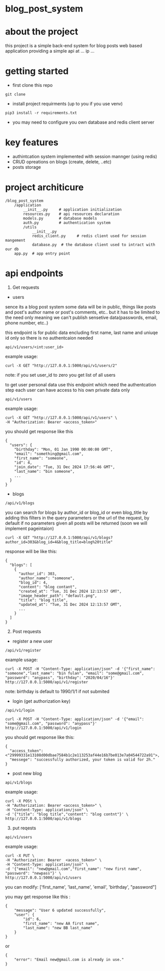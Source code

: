 # blog_post_system


# about the project
this project is a simple back-end system for blog posts web based application
providing a simple api at ... ip ...


# getting started

- first clone this repo
```
git clone 
```

- install project requirments (up to you if you use venv)
```
pip3 install -r requirements.txt
```

- you may need to configure you own database and redis client server


#  key features
- authintcation system implemented with session mannger (using redis)
- CRUD opreations on blogs (create, delete, ..etc)
- posts storage

# project architicure
```
/blog_post_system
    /application
        __init__.py     # application initialization
        resources.py    # api resources declaration
        models.py       # database models
        auth.py         # authentication system
        /utils
            __init__.py
            redis_client.py     # redis client used for session mangement
            database.py  # the database client used to intract with our db
    app.py  # app entry point
```


# api endpoints

1. Get requests

- users

sence its a blog post system some data will be in public,
things like posts and post's author name or post's comments, etc.. 
but it has to be limited to the need only
meaning we can't publish sensetive data(passwords, email, phone number, etc..)

this endpoint is for public data encluding first name, last name and uniuqe id only so there is no authentcaion needed
```
api/v1/users/<int:user_id>
```
example usage:
```
curl -X GET "http://127.0.0.1:5000/api/v1/users/2"
```
note: if you set user_id to zero you get list of all users

to get user personal data use this endpoint which need the authentcation step
each user can have access to his own private data only
```
api/v1/users
```
example usage:
```
curl -X GET "http://127.0.0.1:5000/api/v1/users" \
-H "Authorization: Bearer <access_token>"
```
you should get response like this
```
{
  "users": {
    "birthday": "Mon, 01 Jan 1990 00:00:00 GMT",
    "email": "something@gmail.com",
    "first_name": "someone",
    "id": 4,
    "join_date": "Tue, 31 Dec 2024 17:56:46 GMT",
    "last_name": "bin someone",
    ...
  }
}
```

- blogs

```
/api/v1/blogs
```
you can search for blogs by author_id or blog_id or even blog_title
by adding this filters in the query parameters or the url of the request,
by default if no parameters given all posts will be returned (soon we will implement pageintaion)
```
curl -X GET "http://127.0.0.1:5000/api/v1/blogs?author_id=303&blog_id=4&blog_title=blog%20title"
```
response will be like this:
```
{
  "blogs": [
    {
      "author_id": 303,
      "author_name": "someone",
      "blog_id": 4,
      "content": "blog contant",
      "created_at": "Tue, 31 Dec 2024 12:13:57 GMT",
      "image_header_path": "default.png",
      "title": "blog title",
      "updated_at": "Tue, 31 Dec 2024 12:13:57 GMT",
      ...
    }
  ]
}
```

2. Post requests

- register a new user
```
/api/v1/register
```
example usage:
```
curl -X POST -H "Content-Type: application/json" -d '{"first_name": "someone","last_name": "bin fulan", "email": "some@gmail.com", "password": "anypass", "birthday": "2020/04/16"}' http://127.0.0.1:5000/api/v1/register
```
note: birthday is default to 1990/1/1 if not submited

- login (get authorization key)
```
/api/v1/login
```
```
curl -X POST -H "Content-Type: application/json" -d '{"email": "some@gmail.com", "password": "anypass"}' http://127.0.0.1:5000/api/v1/login
```
you should get response like this:
```
{
  "access_token": <"29999331e13108d00dbae7584b1c2e113253af44e16b7be013e7a04544722a91">,
  "messege": "successfully authorized, your token is valid for 2h."
}
```

- post new blog
```
api/v1/blogs
```
example usage:
```
curl -X POSt \
-H "Authorization: Bearer <access_token>" \
-H "Content-Type: application/json" \
-d '{"title": "blog title","content": "blog contnt"}' \
http://127.0.0.1:5000/api/v1/blogs
```

3. put reqests

```
api/v1/users
```
example usage:
```
curl -X PUT \
-H "Authorization: Bearer  <acess_token>" \
-H "Content-Type: application/json" \
-d '{"email": "new@gmail.com","first_name": "new first name", "password": "newpass"}' \
http://127.0.0.1:5000/api/v1/users

```
you can modify: ['first_name', 'last_name', 'email', 'birthday', "password"]

you may get response like this :
```
{
    "message": "User 6 updated successfully",
    "user": {
        "id": 6,
        "first_name": "new AA first name",
        "last_name": "new BB last_name"
    }
}
```
or
```
{
    "error": "Email new@gmail.com is already in use."
}
```